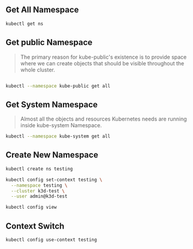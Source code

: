 ## Get All Namespace
```bash
kubectl get ns
```

## Get public Namespace
> The primary reason for kube-public's existence is to provide space where we can create objects that should be visible throughout the whole cluster.
```bash

kubectl --namespace kube-public get all
```

## Get System Namespace
> Almost all the objects and resources Kubernetes needs are running inside kube-system Namespace.

```bash
kubectl --namespace kube-system get all
```

## Create New Namespace
```bash
kubectl create ns testing

kubectl config set-context testing \
  --namespace testing \
  --cluster k3d-test \
  --user admin@k3d-test

kubectl config view
```

## Context Switch
```bash
kubectl config use-context testing
```

